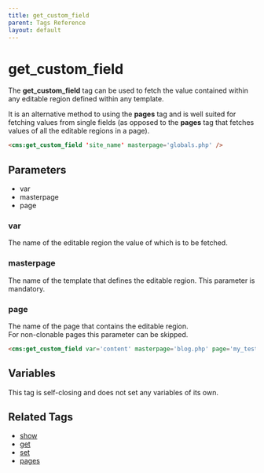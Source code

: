 ```yaml
---
title: get_custom_field
parent: Tags Reference
layout: default
---
```


# get_custom_field

The **get\_custom\_field** tag can be used to fetch the value contained within any editable region defined within any template.

It is an alternative method to using the **pages** tag and is well suited for fetching values from single fields (as opposed to the **pages** tag that fetches values of all the editable regions in a page).

```html
<cms:get_custom_field 'site_name' masterpage='globals.php' />
```

## Parameters

* var
* masterpage
* page

### var

The name of the editable region the value of which is to be fetched.

### masterpage

The name of the template that defines the editable region. This parameter is mandatory.

### page

The name of the page that contains the editable region.<br/>
For non-clonable pages this parameter can be skipped.

```html
<cms:get_custom_field var='content' masterpage='blog.php' page='my_test_page' />
```

## Variables

This tag is self-closing and does not set any variables of its own.

## Related Tags

* [show](./show.html)
* [get](./get.html)
* [set](./set.html)
* [pages](./pages.html)
